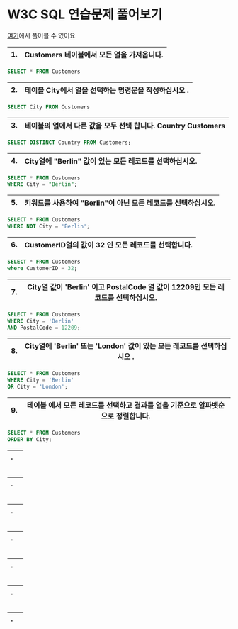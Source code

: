 # W3C SQL 연습문제 풀어보기

[여기](https://www.w3schools.com/sql/exercise.asp?filename=exercise_select1)에서 풀어볼 수 있어요

|1. |Customers 테이블에서 모든 열을 가져옵니다.|
|-|-|
```sql
SELECT * FROM Customers
```

|2. |테이블 City에서 열을 선택하는 명령문을 작성하십시오 .|
|-|-|
```sql
SELECT City FROM Customers
```

|3. |테이블의 열에서 다른 값을 모두 선택 합니다. Country Customers|
|-|-|
```sql
SELECT DISTINCT Country FROM Customers;
```

|4. |City열에 "Berlin" 값이 있는 모든 레코드를 선택하십시오.|
|-|-|
```sql
SELECT * FROM Customers
WHERE City = "Berlin";
```

|5. |키워드를 사용하여 "Berlin"이 아닌 모든 레코드를 선택하십시오.|
|-|-|
```sql
SELECT * FROM Customers
WHERE NOT City = 'Berlin';
```

|6. |CustomerID열의 값이 32 인 모든 레코드를 선택합니다.|
|-|-|
```sql
SELECT * FROM Customers
where CustomerID = 32;
```

|7. |City열 값이 'Berlin' 이고 PostalCode 열 값이 12209인 모든 레코드를 선택하십시오.|
|-|-|
```sql
SELECT * FROM Customers
WHERE City = 'Berlin'
AND PostalCode = 12209;
```

|8. |City열에 'Berlin' 또는 'London' 값이 있는 모든 레코드를 선택하십시오 .|
|-|-|
```sql
SELECT * FROM Customers
WHERE City = 'Berlin'
OR City = 'London';
```

|9. |테이블 에서 모든 레코드를 선택하고 결과를 열을 기준으로 알파벳순으로 정렬합니다.|
|-|-|
```sql
SELECT * FROM Customers
ORDER BY City;
```

|. ||
|-|-|
```sql

```

|. ||
|-|-|
```sql

```

|. ||
|-|-|
```sql

```

|. ||
|-|-|
```sql

```

|. ||
|-|-|
```sql

```

|. ||
|-|-|
```sql

```

|. ||
|-|-|
```sql

```


